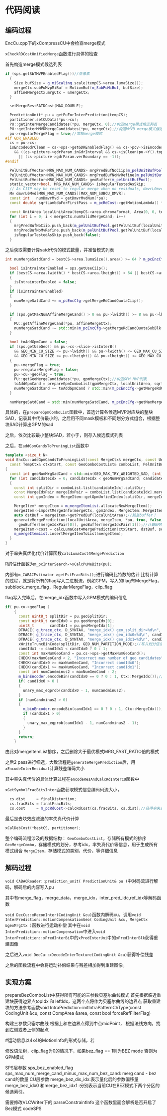 代码阅读
=
编码过程
--

EncCu.cpp下的xCompressCU中会检查merge模式

```xCheckRDCostUnifiedMerge```函数进行具体的检查

首先构造merge模式候选列表
```c++
if (sps.getSbTMVPEnabledFlag())//亚像素
  {
    Size bufSize = g_miScaling.scale(tempCS->area.lumaSize());
    mergeCtx.subPuMvpMiBuf = MotionBuf(m_SubPuMiBuf, bufSize);
    affineMergeCtx.mrgCtx = &mergeCtx;
  }

  setMergeBestSATDCost(MAX_DOUBLE);

  PredictionUnit* pu = getPuForInterPrediction(tempCS);
  partitioner.setCUData(*pu->cu);
  PU::getInterMergeCandidates(*pu, mergeCtx, 0);//构造merge模式候选列表
  PU::getInterMMVDMergeCandidates(*pu, mergeCtx);//构造MMVD merge模式候选列表
  pu->regularMergeFlag = true;//常规merge模式
#if GDR_ENABLED
  cs = pu->cs;
  isEncodeGdrClean = cs->sps->getGDREnabledFlag() && cs->pcv->isEncoder 
    && ((cs->picture->gdrParam.inGdrInterval && cs->isClean(pu->Y().topRight(), ChannelType::LUMA)) 
      || (cs->picture->gdrParam.verBoundary == -1));
#endif

  PelUnitBufVector<MRG_MAX_NUM_CANDS> mrgPredBufNoCiip(m_pelUnitBufPool);
  PelUnitBufVector<MRG_MAX_NUM_CANDS> mrgPredBufNoMvRefine(m_pelUnitBufPool);
  PelUnitBufVector<MRG_MAX_NUM_CANDS> geoBuffer(m_pelUnitBufPool);
  static_vector<bool, MRG_MAX_NUM_CANDS> isRegularTestedAsSkip;
  // As CIIP may be reset to regular merge when no residuals, dmvrL0mvd cannot be put into mergeItem
  Mv dmvrL0Mvd[MRG_MAX_NUM_CANDS][MAX_NUM_SUBCU_DMVR];
  const int   numDmvrMvd = getDmvrMvdNum(*pu);
  const double sqrtLambdaForFirstPass = m_pcRdCost->getMotionLambda() * FRAC_BITS_SCALE;

  const UnitArea localUnitArea(tempCS->area.chromaFormat, Area(0, 0, tempCS->area.Y().width, tempCS->area.Y().height));
  for (int i = 0; i < mergeCtx.numValidMergeCand; i++)
  {
    mrgPredBufNoCiip.push_back(m_pelUnitBufPool.getPelUnitBuf(localUnitArea));
    mrgPredBufNoMvRefine.push_back(m_pelUnitBufPool.getPelUnitBuf(localUnitArea));
    isRegularTestedAsSkip.push_back(false);
  }
```
之后获取需要计算satd代价的模式数量，并准备模式列表
```c++
int numMergeSatdCand = bestCS->area.lumaSize().area() >= 64 ? m_pcEncCfg->getMergeRdCandQuotaRegular() : m_pcEncCfg->getMergeRdCandQuotaRegularSmallBlk();

  bool isIntrainterEnabled = sps.getUseCiip();
  if (bestCS->area.lwidth() * bestCS->area.lheight() < 64 || bestCS->area.lwidth() >= MAX_CU_SIZE || bestCS->area.lheight() >= MAX_CU_SIZE)
  {
    isIntrainterEnabled = false;
  }
  if (isIntrainterEnabled)
  {
    numMergeSatdCand += m_pcEncCfg->getMergeRdCandQuotaCiip();
  }

  if (sps.getMaxNumAffineMergeCand() > 0 && pu->lwidth() >= 8 && pu->lheight() >= 8)
  {
    PU::getAffineMergeCand(*pu, affineMergeCtx);
    numMergeSatdCand += std::min(m_pcEncCfg->getMergeRdCandQuotaSubBlk(), affineMergeCtx.numValidMergeCand);
  }

  bool toAddGpmCand = false;
  if (sps.getUseGeo() && pu->cs->slice->isInterB() 
    && GEO_MIN_CU_SIZE <= pu->lwidth() && pu->lwidth() <= GEO_MAX_CU_SIZE && pu->lwidth() < 8 * pu->lheight()
    && GEO_MIN_CU_SIZE <= pu->lheight() && pu->lheight() <= GEO_MAX_CU_SIZE && pu->lheight() < 8 * pu->lwidth())
  {
    pu->mergeFlag = true;
    pu->regularMergeFlag = false;
    pu->cu->geoFlag = true;
    PU::getGeoMergeCandidates(*pu, gpmMergeCtx);//构造GPM MVP列表
    toAddGpmCand = prepareGpmComboList(gpmMergeCtx, localUnitArea, sqrtLambdaForFirstPass, comboList, geoBuffer, pu);//计算所有GPM模式候选SAD并排序
    numMergeSatdCand += toAddGpmCand ? std::min(m_pcEncCfg->getMergeRdCandQuotaGpm(), (int)comboList.list.size()) : 0;
  }

  numMergeSatdCand = std::min(numMergeSatdCand, m_pcEncCfg->getMaxMergeRdCandNumTotal());
```
具体的，在```prepareGpmComboList```函数中，首选计算各候选MVP对应块的整块SAD，记录其中代价最小的，之后用不同mask模板和不同划分方式组合，根据整块SAD计算出GPM的sad

之后，依次比较最小整块SAD，若小于，则存入候选模式列表

之后，在```addGpmCandsToPruningList```函数中
```c++
template <size_t N>
void EncCu::addGpmCandsToPruningList(const MergeCtx& mergeCtx, const UnitArea& localUnitArea, double sqrtLambdaForFirstPass,
  const TempCtx& ctxStart, const GeoComboCostList& comboList, PelUnitBufVector<N>& geoBuffer, DistParam& distParamSAD2, PredictionUnit* pu)
{
  const int geoNumMrgSadCand = std::min(GEO_MAX_TRY_WEIGHTED_SAD, (int)comboList.list.size());
  for (int candidateIdx = 0; candidateIdx < geoNumMrgSadCand; candidateIdx++)
  {
    const int splitDir = comboList.list[candidateIdx].splitDir;
    const MergeIdxPair mergeIdxPair = comboList.list[candidateIdx].mergeIdx;
    const int gpmIndex = MergeItem::getGpmUnfiedIndex(splitDir, mergeIdxPair);

    MergeItem* mergeItem = m_mergeItemList.allocateNewMergeItem();
    mergeItem->importMergeInfo(mergeCtx, gpmIndex, MergeItem::MergeItemType::GPM, *pu);//将pu内块的运动信息存储，之后的merge模式会参考
    auto dstBuf = mergeItem->getPredBuf(localUnitArea);//残差buffer？
    generateMergePrediction(localUnitArea, mergeItem, *pu, true, false, dstBuf, false, false,
      geoBuffer[mergeIdxPair[0]], geoBuffer[mergeIdxPair[1]]);//计算GPM的残差，内部有weightedGeoBlk函数，函数会完成插值等一系列操作
    mergeItem->cost = calcLumaCost4MergePrediction(ctxStart, dstBuf, sqrtLambdaForFirstPass, *pu, distParamSAD2);//率失真优化代价计算
    m_mergeItemList.insertMergeItemToList(mergeItem);
  }
}
```

对于率失真优化代价计算函数```calcLumaCost4MergePrediction```

R的估计函数为```m_pcInterSearch->xCalcPuMeBits(pu);```

内部有```m_CABACEstimator->getEstFracBits();```进行编码比特数的估计
比特计算的过程，就是将所有的flag写入二进制流，例如GPM，写入的flag有MergeFlag，subblock_merge_flag，RegularMergeFlag，ciip_flag

flag写入完毕后，在merge_idx函数中写入GPM模式的编码信息

```c++
if( pu.cu->geoFlag )
    {
      const uint8_t splitDir = pu.geoSplitDir;
      const uint8_t candIdx0 = pu.geoMergeIdx[0];
      uint8_t       candIdx1 = pu.geoMergeIdx[1];
      DTRACE( g_trace_ctx, D_SYNTAX, "merge_idx() geo_split_dir=%d\n", splitDir );
      DTRACE( g_trace_ctx, D_SYNTAX, "merge_idx() geo_idx0=%d\n", candIdx0 );
      DTRACE( g_trace_ctx, D_SYNTAX, "merge_idx() geo_idx1=%d\n", candIdx1 );
      xWriteTruncBinCode(splitDir, GEO_NUM_PARTITION_MODE);//写入划分信息
      candIdx1 -= candIdx1 < candIdx0 ? 0 : 1;
      const int maxNumGeoCand = pu.cs->sps->getMaxNumGeoCand();
      CHECK(maxNumGeoCand < 2, "Incorrect max number of geo candidates");
      CHECK(candIdx0 >= maxNumGeoCand, "Incorrect candIdx0");
      CHECK(candIdx1 >= maxNumGeoCand, "Incorrect candIdx1");
      const int numCandminus2 = maxNumGeoCand - 2;
      m_binEncoder.encodeBin(candIdx0 == 0 ? 0 : 1, Ctx::MergeIdx());//编码两个mergeidx
      if( candIdx0 > 0 )
      {
        unary_max_eqprob(candIdx0 - 1, numCandminus2);
      }
      if (numCandminus2 > 0)
      {
        m_binEncoder.encodeBin(candIdx1 == 0 ? 0 : 1, Ctx::MergeIdx());
        if (candIdx1 > 0)
        {
          unary_max_eqprob(candIdx1 - 1, numCandminus2 - 1);
        }
      }
      return;
    }
```

由此对mergeItemList排序，之后删除大于最优模式MRG_FAST_RATIO倍的模式

之后2 pass进行细选，大致流程是```generateMergePrediction```后，用```xEncodeInterResidual```计算残差编码大小

其中率失真代价的具体计算过程在```encodeResAndCalcRdInterCU```函数中

```xGetSymbolFracBitsInter```函数获取模式信息编码码流大小，
```c++
  cs.dist     = finalDistortion;
  cs.fracBits = finalFracBits;
  cs.cost     = m_pcRdCost->calcRdCost(cs.fracBits, cs.dist);//获得率失真代价
```

最后是去块效应滤波的率失真代价计算
```c++
xCalDebCost(*bestCS, partitioner);
```

整个编码流程涉及的数据结构：
```GeoComboCostList```，存储所有模式的排序
```GeoMergeCombo```，存储模式的划分，参考idx，率失真代价等信息，用于生成所有模式组合
```MergeItem```，存储模式的类别，代价，等详细信息

解码过程
--
```void CABACReader::prediction_unit( PredictionUnit& pu )```中对码流进行解码，解码后的内容写入pu

其中有merge_flag，merge_data，merge_idx，inter_pred_idc,ref_idx等解码函数

```void DecCu::xReconInter(CodingUnit &cu)```函数内解码cu，调用```void InterPrediction::motionCompensationGeo( CodingUnit &cu, MergeCtx &geoMrgCtx )```函数进行运动补偿
其中在```void InterPrediction::motionCompensation```中进入```void InterPrediction::xPredInterBi```中的```xPredInterUni```中的```xPredInterBlk```获得重建图像

之后进入```void DecCu::xDecodeInterTexture(CodingUnit &cu)```获得补偿残差

之后的函数流程中会将运动补偿结果与残差相加得到重建图像。

实现方案
--
prepareBezComboList中获得所有可能的三参数贝塞尔曲线模式
首先根据临近重建块获得边界点topIdx 和 leftIdx，这两个点将作为贝塞尔曲线的边界点
获取重建块的方法参考函数void IntraPrediction::initIntraPatternChType(const CodingUnit &cu, const CompArea &area, const bool forceRefFilterFlag)

构建三参数贝塞尔曲线
根据上和左边界点得到中点midPoint，
根据法线方向，找到左侧或者上侧的起点

#运动信息以4x4的MotionInfo的形式存储，若

修改语法树，ciip_flag为0的情况下，如果bez_flag == 1则为BEZ mode 否则为GPM模式

SPS层参数
sps_bez_enabled_flag
sps_max_num_merge_cand_minus_max_num_bez_cand: merg cand  - bez cand的数量
CU层参数
merge_bez_dis_idx:表示量化后的参数偏移量
merge_bez_idx0 和merge_bez_idx1 :分别表示当前CU在BEZ模式下两个分区的候选索引。

需要修改VLCWriter下的 
parseConstraintInfo 这个函数里面会解析是否开启了Bez模式
codeSPS